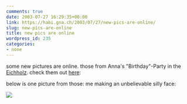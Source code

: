 ```yaml
---
comments: true
date: 2003-07-27 16:29:35+00:00
link: https://habi.gna.ch/2003/07/27/new-pics-are-online/
slug: new-pics-are-online
title: new pics are online
wordpress_id: 235
categories:
- none
---
```


some new pictures are online. those from Anna's "Birthday"-Party in the [Eichholz](http://www.campingeichholz.ch/).
check them out [here](https://habi.gna.ch/pics/GeburiAnna/):  


below is one picture from those: me making an unbelievable silly face:  

[![](https://habi.gna.ch/blog/images/DSC01786-tm.jpg)](https://habi.gna.ch/blog/images/DSC01786.jpg)
